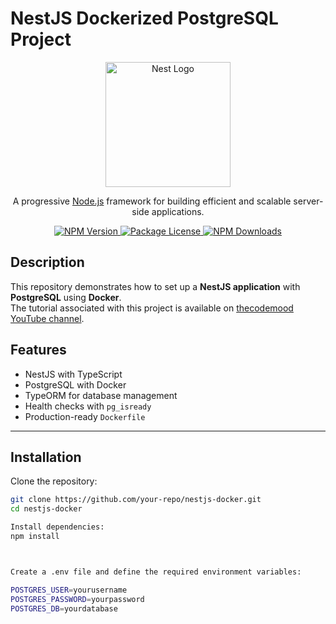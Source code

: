 # NestJS Dockerized PostgreSQL Project

<p align="center">
  <a href="http://nestjs.com/" target="blank">
    <img src="https://nestjs.com/img/logo-small.svg" width="200" alt="Nest Logo" />
  </a>
</p>


<p align="center">
  A progressive <a href="http://nodejs.org" target="_blank">Node.js</a> framework for building efficient and scalable server-side applications.
</p>

<p align="center">
  <a href="https://www.npmjs.com/~nestjscore" target="_blank">
    <img src="https://img.shields.io/npm/v/@nestjs/core.svg" alt="NPM Version" />
  </a>
  <a href="https://www.npmjs.com/~nestjscore" target="_blank">
    <img src="https://img.shields.io/npm/l/@nestjs/core.svg" alt="Package License" />
  </a>
  <a href="https://www.npmjs.com/~nestjscore" target="_blank">
    <img src="https://img.shields.io/npm/dm/@nestjs/common.svg" alt="NPM Downloads" />
  </a>
</p>

## Description

This repository demonstrates how to set up a **NestJS application** with **PostgreSQL** using **Docker**.  
The tutorial associated with this project is available on [thecodemood YouTube channel](https://www.youtube.com/@thecodemood).

## Features

- NestJS with TypeScript
- PostgreSQL with Docker
- TypeORM for database management
- Health checks with `pg_isready`
- Production-ready `Dockerfile`

---

## Installation

Clone the repository:

```bash
git clone https://github.com/your-repo/nestjs-docker.git
cd nestjs-docker

Install dependencies:
npm install



Create a .env file and define the required environment variables:

POSTGRES_USER=yourusername
POSTGRES_PASSWORD=yourpassword
POSTGRES_DB=yourdatabase
